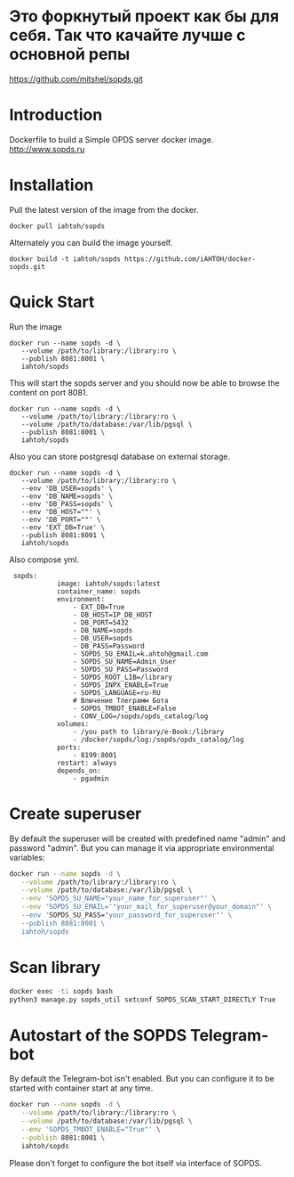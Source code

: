 # Это форкнутый проект как бы для себя. Так что качайте лучше с основной репы

https://github.com/mitshel/sopds.git


# Introduction

Dockerfile to build a Simple OPDS server docker image.
http://www.sopds.ru

# Installation

Pull the latest version of the image from the docker.

```
docker pull iahtoh/sopds
```

Alternately you can build the image yourself.

```
docker build -t iahtoh/sopds https://github.com/iAHTOH/docker-sopds.git
```

# Quick Start

Run the image

```
docker run --name sopds -d \
   --volume /path/to/library:/library:ro \
   --publish 8081:8001 \
   iahtoh/sopds
```

This will start the sopds server and you should now be able to browse the content on port 8081.

```
docker run --name sopds -d \
   --volume /path/to/library:/library:ro \
   --volume /path/to/database:/var/lib/pgsql \
   --publish 8081:8001 \
   iahtoh/sopds
```

Also you can store postgresql database on external storage.

```
docker run --name sopds -d \
   --volume /path/to/library:/library:ro \
   --env 'DB_USER=sopds' \
   --env 'DB_NAME=sopds' \
   --env 'DB_PASS=sopds' \
   --env 'DB_HOST=""' \
   --env 'DB_PORT=""' \
   --env 'EXT_DB=True' \
   --publish 8081:8001 \
   iahtoh/sopds

```
Also compose yml.

```
 sopds:
            image: iahtoh/sopds:latest
            container_name: sopds
            environment:
                - EXT_DB=True
                - DB_HOST=IP_DB_HOST
                - DB_PORT=5432
                - DB_NAME=sopds
                - DB_USER=sopds
                - DB_PASS=Password
                - SOPDS_SU_EMAIL=k.ahtoh@gmail.com
                - SOPDS_SU_NAME=Admin_User
                - SOPDS_SU_PASS=Password
                - SOPDS_ROOT_LIB=/library
                - SOPDS_INPX_ENABLE=True
                - SOPDS_LANGUAGE=ru-RU
                # Влючение Тлеграмм Бота
                - SOPDS_TMBOT_ENABLE=False
                - CONV_LOG=/sopds/opds_catalog/log
            volumes:
                - /you path to library/e-Book:/library  
                - /docker/sopds/log:/sopds/opds_catalog/log
            ports:
                - 8199:8001
            restart: always   
            depends_on:
                - pgadmin
```             


# Create superuser

By default the superuser will be created with predefined name "admin" and password "admin". But you can manage it via appropriate environmental variables:
```bash
docker run --name sopds -d \
   --volume /path/to/library:/library:ro \
   --volume /path/to/database:/var/lib/pgsql \
   --env 'SOPDS_SU_NAME="your_name_for_superuser"' \
   --env 'SOPDS_SU_EMAIL='"your_mail_for_superuser@your_domain"' \
   --env 'SOPDS_SU_PASS="your_password_for_superuser"' \
   --publish 8081:8001 \
   iahtoh/sopds
```

# Scan library

```bash
docker exec -ti sopds bash
python3 manage.py sopds_util setconf SOPDS_SCAN_START_DIRECTLY True
```

# Autostart of the SOPDS Telegram-bot

By default the Telegram-bot isn't enabled. But you can configure it to be started with container start at any time. 
```bash
docker run --name sopds -d \
   --volume /path/to/library:/library:ro \
   --volume /path/to/database:/var/lib/pgsql \
   --env 'SOPDS_TMBOT_ENABLE="True"' \
   --publish 8081:8001 \
   iahtoh/sopds
```
Please don't forget to configure the bot itself via interface of SOPDS.
